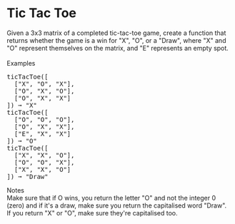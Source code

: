 # Tic Tac Toe
Given a 3x3 matrix of a completed tic-tac-toe game, create a function that returns whether the game is a win for "X", "O", or a "Draw", where "X" and "O" 
represent themselves on the matrix, and "E" represents an empty spot.<br/><br/>
Examples<br/>
<pre>
ticTacToe([
  ["X", "O", "X"],
  ["O", "X", "O"],
  ["O", "X", "X"]
]) ➞ "X"
ticTacToe([
  ["O", "O", "O"],
  ["O", "X", "X"],
  ["E", "X", "X"]
]) ➞ "O"
ticTacToe([
  ["X", "X", "O"],
  ["O", "O", "X"],
  ["X", "X", "O"]
]) ➞ "Draw"
</pre>
Notes<br/>
Make sure that if O wins, you return the letter "O" and not the integer 0 (zero) and if it's a draw, make sure you return the capitalised word "Draw". 
If you return "X" or "O", make sure they're capitalised too.